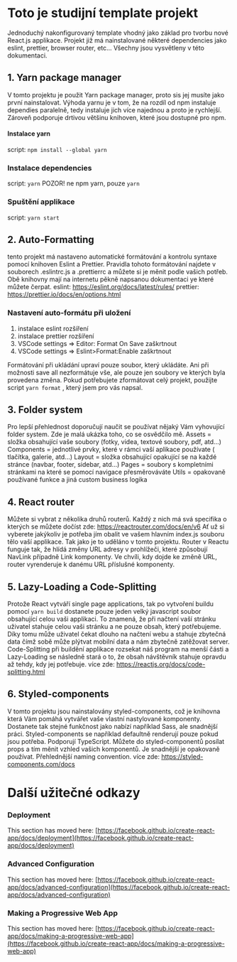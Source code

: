 # Toto je studijní template projekt
Jednoduchý nakonfigurovaný template vhodný jako základ pro tvorbu nové React.js applikace.
Projekt již má nainstalované některé dependencies jako eslint, prettier, browser router, etc... Všechny jsou vysvětleny v této dokumentaci.

## 1. Yarn package manager
V tomto projektu je použit Yarn package manager, proto sis jej musíte jako první nainstalovat. Výhoda yarnu je v tom, že na rozdíl od npm instaluje dependies paralelně, tedy instaluje jich více najednou a proto je rychlejší. Zároveň podporuje drtivou většinu knihoven, které jsou dostupné pro npm.
#### Instalace yarn
script: `npm install --global yarn`
### Instalace dependencies
script: `yarn`
POZOR! ne npm yarn, pouze `yarn`
### Spuštění applikace
script: `yarn start`

## 2. Auto-Formatting
tento projekt má nastaveno automatické formátování a kontrolu syntaxe pomocí knihoven Eslint a Prettier. Pravidla tohoto formátování najdete v souborech .eslintrc.js a .prettierrc a můžete si je měnit podle vašich potřeb. Obě knihovny mají na internetu pěkně napsanou dokumentaci ye které můžete čerpat.
eslint: https://eslint.org/docs/latest/rules/
prettier: https://prettier.io/docs/en/options.html
### Nastavení auto-formátu při uložení
1. instalace eslint rozšíření
2. instalace prettier rozšíření
3. VSCode settings => Editor: Format On Save zaškrtnout
4. VSCode settings => Eslint>Format:Enable zaškrtnout

Formátování při ukládání upraví pouze soubor, který ukládáte. Ani při možnosti save all nezformátuje vše, ale pouze jen soubory ve kterých byla provedena změna. Pokud potřebujete zformátovat celý projekt, použijte script `yarn format` , který jsem pro vás napsal.

## 3. Folder system
Pro lepší přehlednost doporučují naučit se používat nějaký Vám vyhovující folder system. Zde je malá ukázka toho, co se osvědčilo mě.
Assets = složka obsahující vaše soubory (fotky, videa, textové soubory, pdf, atd...)
Components = jednotlivé prvky, které v rámci vaší aplikace používate ( tlačítka, galerie, atd...)
Layout = složka obsahující opakující se na každé stránce (navbar, footer, sidebar, atd...)
Pages = soubory s kompletními stránkami na které se pomocí navigace přesměrováváte
Utils = opakovaně používané funkce a jiná custom business logika

## 4. React router
Můžete si vybrat z několika druhů routerů. Každý z nich má svá specifika o kterých se můžete dočíst zde: https://reactrouter.com/docs/en/v6
Ať už si vyberete jakýkoliv je potřeba jím obalit ve vašem hlavním index.js souboru tělo vaší applikace. Tak jako je to uděláno v tomto projektu. Router v Reactu funguje tak, že hlídá změny URL adresy v prohlížeči, které způsobují NavLink případně Link komponenty. Ve chvíli, kdy dojde ke změně URL, router vyrenderuje k danému URL příslušné komponenty.

## 5. Lazy-Loading a Code-Splitting
Protože React vytváří single page applications, tak po vytvoření buildu pomocí `yarn build` dostanete pouze jeden velký javascript soubor obsahující celou vaši applikaci. To znamená, že při načtení vaší stránku uživatel stahuje celou vaši stránku a ne pouze obsah, který potřebujeme. Díky tomu může uživatel čekat dlouho na načtení webu a stahuje zbytečná data čímž sobě může plýtvat mobilní data a nám zbytečně zatěžovat server. 
Code-Splitting při buildění applikace rozsekat náš program na menší části a Lazy-Loading se následně stará o to, že obsah návštěvník stahuje opravdu až tehdy, kdy jej potřebuje.
více zde: https://reactjs.org/docs/code-splitting.html

## 6. Styled-components
V tomto projektu jsou nainstalovány styled-components, což je knihovna která Vám pomáhá vytvářet vaše vlastní nastylované komponenty. Dostanete tak stejné funkčnost jako nabízí například Sass, ale snadnější práci. Styled-components se například defaultně renderují pouze pokud jsou potřeba. Podporují TypeScript. Můžete do styled-componentů posílat props a tím měnit vzhled vašich komponentů. Je snadnější je opakovaně používat. Přehlednější naming convention. 
více zde: https://styled-components.com/docs

# Další užitečné odkazy

### Deployment
This section has moved here: [https://facebook.github.io/create-react-app/docs/deployment](https://facebook.github.io/create-react-app/docs/deployment)

### Advanced Configuration
This section has moved here: [https://facebook.github.io/create-react-app/docs/advanced-configuration](https://facebook.github.io/create-react-app/docs/advanced-configuration)

### Making a Progressive Web App
This section has moved here: [https://facebook.github.io/create-react-app/docs/making-a-progressive-web-app](https://facebook.github.io/create-react-app/docs/making-a-progressive-web-app)


